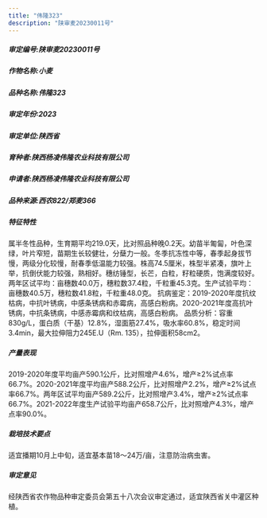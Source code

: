 ```yaml
---
title: "伟隆323"
description: "陕审麦20230011号"
---
```

##### 审定编号:陕审麦20230011号

##### 作物名称:小麦

##### 品种名称:伟隆323

##### 审定年份:2023

##### 审定单位:陕西省

##### 育种者:陕西杨凌伟隆农业科技有限公司

##### 申请者:陕西杨凌伟隆农业科技有限公司

##### 品种来源:西农822/郑麦366

##### 特征特性
属半冬性品种，生育期平均219.0天，比对照品种晚0.2天。幼苗半匍匐，叶色深绿，叶片窄短，苗期生长较健壮，分蘖力一般。冬季抗冻性中等，春季起身拔节慢，两级分化较慢，耐春季低温能力较强。株高74.5厘米，株型半紧凑，旗叶上举，抗倒伏能力较强，熟相好。穗纺锤型，长芒，白粒，籽粒硬质，饱满度较好。两年区试平均：亩穗数40.0万，穗粒数37.4粒，千粒重45.3克。生产试验平均：亩穗数40.5万，穗粒数41.8粒，千粒重48.0克。
抗病鉴定：2019-2020年度抗纹枯病，中抗叶锈病，中感条锈病和赤霉病，高感白粉病。2020-2021年度高抗叶锈病，中抗条锈病，中感赤霉病和纹枯病，高感白粉病。
品质分析：容重830g/L，蛋白质（干基）12.8%，湿面筋27.4%，吸水率60.8%，稳定时间3.4min，最大拉伸阻力245E.U（Rm. 135），拉伸面积58cm2。

##### 产量表现
2019-2020年度平均亩产590.1公斤，比对照增产4.6%，增产≥2%试点率66.7%。2020-2021年度平均亩产588.2公斤，比对照增产2.2%，增产≥2%试点率66.7%。两年区试平均亩产589.2公斤，比对照增产3.4%，增产≥2%试点率66.7%。2021-2022年度生产试验平均亩产658.7公斤，比对照增产4.3%，增产点率90.0%。

##### 栽培技术要点
适宜播期10月上中旬，适宜基本苗18～24万/亩，注意防治病虫害。

##### 审定意见
经陕西省农作物品种审定委员会第五十八次会议审定通过，适宜陕西省关中灌区种植。
